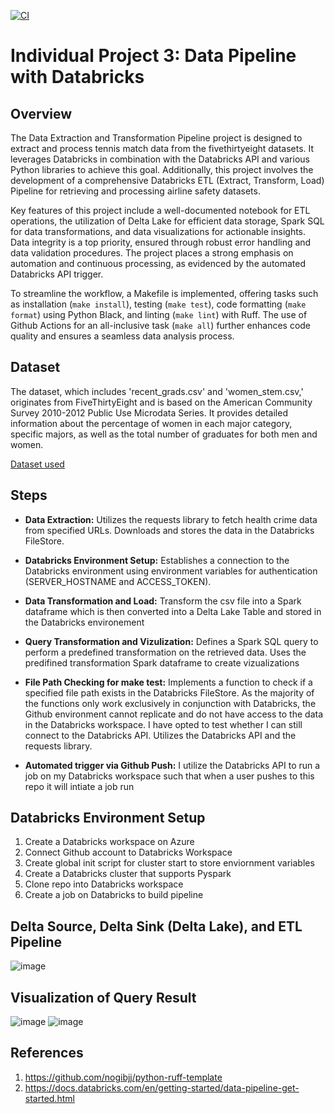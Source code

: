 [![CI](https://github.com/nogibjj/IDS706_Individual3/actions/workflows/cicd.yml/badge.svg)](https://github.com/nogibjj/IDS706_Individual3/actions/workflows/cicd.yml)

# Individual Project 3: Data Pipeline with Databricks

## Overview 
The Data Extraction and Transformation Pipeline project is designed to extract and process tennis match data from the fivethirtyeight datasets. It leverages Databricks in combination with the Databricks API and various Python libraries to achieve this goal. Additionally, this project involves the development of a comprehensive Databricks ETL (Extract, Transform, Load) Pipeline for retrieving and processing airline safety datasets.

Key features of this project include a well-documented notebook for ETL operations, the utilization of Delta Lake for efficient data storage, Spark SQL for data transformations, and data visualizations for actionable insights. Data integrity is a top priority, ensured through robust error handling and data validation procedures. The project places a strong emphasis on automation and continuous processing, as evidenced by the automated Databricks API trigger.

To streamline the workflow, a Makefile is implemented, offering tasks such as installation (`make install`), testing (`make test`), code formatting (`make format`) using Python Black, and linting (`make lint`) with Ruff. The use of Github Actions for an all-inclusive task (`make all`) further enhances code quality and ensures a seamless data analysis process.

## Dataset 
The dataset, which includes 'recent_grads.csv' and 'women_stem.csv,' originates from FiveThirtyEight and is based on the American Community Survey 2010-2012 Public Use Microdata Series. It provides detailed information about the percentage of women in each major category, specific majors, as well as the total number of graduates for both men and women.

[Dataset used](https://github.com/fivethirtyeight/data/tree/master/college-majors)

## Steps
- **Data Extraction:**
Utilizes the requests library to fetch health crime data from specified URLs. Downloads and stores the data in the Databricks FileStore.

- **Databricks Environment Setup:**
Establishes a connection to the Databricks environment using environment variables for authentication (SERVER_HOSTNAME and ACCESS_TOKEN).

- **Data Transformation and Load:**
Transform the csv file into a Spark dataframe which is then converted into a Delta Lake Table and stored in the Databricks environement

- **Query Transformation and Vizulization:**
Defines a Spark SQL query to perform a predefined transformation on the retrieved data. Uses the predifined transformation Spark dataframe to create vizualizations

- **File Path Checking for make test:**
Implements a function to check if a specified file path exists in the Databricks FileStore. As the majority of the functions only work exclusively in conjunction with Databricks, the Github environment cannot replicate and do not have access to the data in the Databricks workspace. I have opted to test whether I can still connect to the Databricks API. Utilizes the Databricks API and the requests library.

- **Automated trigger via Github Push:** 
I utilize the Databricks API to run a job on my Databricks workspace such that when a user pushes to this repo it will intiate a job run

## Databricks Environment Setup 
1. Create a Databricks workspace on Azure
2. Connect Github account to Databricks Workspace 
3. Create global init script for cluster start to store enviornment variables 
4. Create a Databricks cluster that supports Pyspark
5. Clone repo into Databricks workspace
6. Create a job on Databricks to build pipeline

## Delta Source, Delta Sink (Delta Lake), and ETL Pipeline 
![image](https://github.com/nogibjj/IDS706_Individual3/assets/141780408/433bd43e-2a55-4c2d-b596-d49844f3b55e)

## Visualization of Query Result
![image](https://github.com/nogibjj/IDS706_Individual3/assets/141780408/c07d6ef0-0beb-4bb0-abe5-0c1aefc7d58c)
![image](https://github.com/nogibjj/IDS706_Individual3/assets/141780408/4c0e61c5-d74d-4c54-9b02-23d364c5f31e)



## References
1. https://github.com/nogibjj/python-ruff-template
2. https://docs.databricks.com/en/getting-started/data-pipeline-get-started.html
